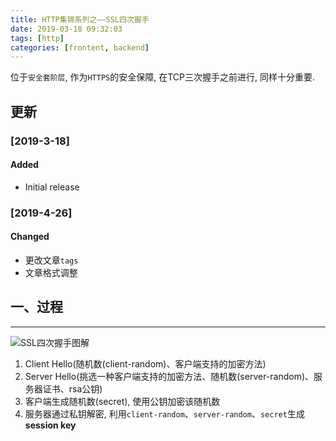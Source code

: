 ```yaml
---
title: HTTP集锦系列之——SSL四次握手
date: 2019-03-18 09:32:03
tags: [http]
categories: [frontent, backend]
---
```


位于`安全套阶层`, 作为`HTTPS`的安全保障, 在TCP三次握手之前进行, 同样十分重要.


<!-- more -->


## 更新

### [2019-3-18]

#### Added

- Initial release

### [2019-4-26]

#### Changed

- 更改文章`tags`
- 文章格式调整

## 一、过程

------

![SSL四次握手图解](https://oos.blog.yyge.top/2019/3/18/HTTP%E9%9B%86%E9%94%A6%E7%B3%BB%E5%88%97%E4%B9%8B%E2%80%94%E2%80%94SSL%E5%9B%9B%E6%AC%A1%E6%8F%A1%E6%89%8B/images/1.png?imageView2/0/q/75|watermark/2/text/6Ziz5ZOl5bCP56uZ/font/5b6u6L2v6ZuF6buR/fontsize/440/fill/IzE4OTBGRg==/dissolve/100/gravity/SouthEast/dx/10/dy/10|imageslim)

1. Client Hello(随机数(client-random)、客户端支持的加密方法)
2. Server Hello(挑选一种客户端支持的加密方法、随机数(server-random)、服务器证书、rsa公钥)
3. 客户端生成随机数(secret), 使用公钥加密该随机数
4. 服务器通过私钥解密, 利用`client-random`、`server-random`、`secret`生成**session key**